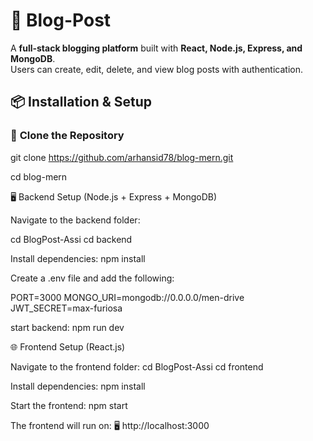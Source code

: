 # 📝 Blog-Post

A **full-stack blogging platform** built with **React, Node.js, Express, and MongoDB**.  
Users can create, edit, delete, and view blog posts with authentication.


## 📦 Installation & Setup

### 🔹 **Clone the Repository**

git clone https://github.com/arhansid78/blog-mern.git

cd blog-mern

🖥️ Backend Setup (Node.js + Express + MongoDB)

Navigate to the backend folder:

cd BlogPost-Assi
cd backend

Install dependencies:
npm install

Create a .env file and add the following:

PORT=3000
MONGO_URI=mongodb://0.0.0.0/men-drive
JWT_SECRET=max-furiosa

start backend:
npm run dev

🌐 Frontend Setup (React.js)

Navigate to the frontend folder:
cd BlogPost-Assi
cd frontend

Install dependencies:
npm install

Start the frontend:
npm start

The frontend will run on:
🖥️ http://localhost:3000
